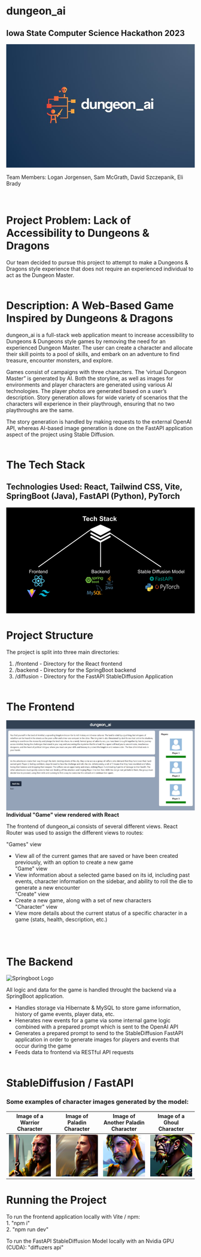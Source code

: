 # **dungeon_ai** 
## Iowa State Computer Science Hackathon 2023

![dungeon_ai Logo](img/dungeon_ai_logo.JPG)

Team Members: Logan Jorgensen, Sam McGrath, David Szczepanik, Eli Brady
<br />
<br />
<br />

# Project Problem: Lack of Accessibility to Dungeons & Dragons

Our team decided to pursue this project to attempt to make a Dungeons & Dragons style experience that does not require an experienced individual to act as the Dungeon Master.
<br />
<br />

# Description: A Web-Based Game Inspired by Dungeons & Dragons

dungeon_ai is a full-stack web application meant to increase accessibility to Dungeons & Dungeons style games by removing the need for an experienced Dungeon Master. The user can create a character and allocate their skill points to a pool of skills, and embark on an adventure to find treasure, encounter monsters, and explore.

Games consist of campaigns with three characters. The ‘virtual Dungeon Master” is generated by AI. Both the storyline, as well as images for environments and player characters are generated using various AI technologies. The player photos are generated based on a user’s description. Story generation allows for wide variety of scenarios that the characters will experience in their playthrough, ensuring that no two playthroughs are the same.

The story generation is handled by making requests to the external OpenAI API, whereas AI-based image generation is done on the FastAPI application aspect of the project using Stable Diffusion.
<br />
<br />

# The Tech Stack

## Technologies Used: React, Tailwind CSS, Vite, SpringBoot (Java), FastAPI (Python), PyTorch

<!-- Import Image into Markdown File -->

![Tech Stack Logos](img/ISU%20Hackathon%202023.png)

# Project Structure

The project is split into three main directories:

1. /frontend - Directory for the React frontend
2. /backend - Directory for the SpringBoot backend
3. /diffusion - Directory for the FastAPI StableDiffusion Application
   <br />
   <br />

# The Frontend

![Image of "Game" View Page](img/game_view.JPG)
<b>Individual "Game" view rendered with React</b>

The frontend of dungeon_ai consists of several different views. React Router was used to assign the different views to routes:

"Games" view
   - View all of the current games that are saved or have been created previously, with an option to create a new game  
"Game" view
   - View information about a selected game based on its id, including past events, character information on the sidebar, and ability to roll the die to generate a new encounter  
"Create" view
   - Create a new game, along with a set of new characters  
"Character" view
   - View more details about the current status of a specific character in a game (stats, health, description, etc.)  

<br />
<br />

# The Backend

![Springboot Logo](https://miro.medium.com/max/700/1*-uckV8DOh3l0bCvqZ73zYg.png)

All logic and data for the game is handled throught the backend via a SpringBoot application.

- Handles storage via Hibernate & MySQL to store game information, history of game events, player data, etc.
- Henerates new events for a game via some internal game logic combined with a prepared prompt which is sent to the OpenAI API
- Generates a prepared prompt to send to the StableDiffusion FastAPI application in order to generate images for players and events that occur during the game
- Feeds data to frontend via RESTful API requests
  <br />
  <br />

# StableDiffusion / FastAPI

### Some examples of character images generated by the model:

|          Image of a Warrior Character          |               Image of Paladin Character                |       Image of Another Paladin Character       |         Image of a Ghoul Character         |
| :--------------------------------------------: | :-----------------------------------------------------: | :--------------------------------------------: | :----------------------------------------: |
| ![Image of Warrior Character](img/warrior.png) | ![Image of Another Paladin Character](img/paladin2.png) | ![Image of Paladin Character](img/paladin.png) | ![Image of Ghoul Character](img/ghoul.png) |

# Running the Project

To run the frontend application locally with Vite / npm:<br /> 1. "npm i" <br /> 2. "npm run dev"<br />

To run the FastAPI StableDiffusion Model locally with an Nvidia GPU (CUDA):
"diffuzers api"
<br />
<br />

